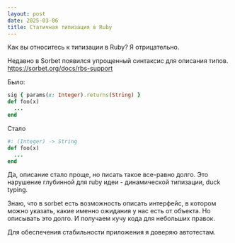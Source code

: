 ```yaml
---
layout: post
date: 2025-03-06
title: Статичная типизация в Ruby
---
```

Как вы относитесь к типизации в Ruby? Я отрицательно.

Недавно в Sorbet появился упрощенный синтаксис для описания типов. https://sorbet.org/docs/rbs-support
  
Было:
```ruby
sig { params(x: Integer).returns(String) }
def foo(x)
  ...
end
```

Стало
```ruby
#: (Integer) -> String
def foo(x)
  ...
end
```

Да, описание стало проще, но писать такое все-равно долго. Это нарушение глубинной для ruby идеи - динамической типизации, duck typing.

Знаю, что в sorbet есть возможность описать интерфейс, в котором можно указать, какие именно ожидания у нас есть от объекта. Но описывать это долго. И получаем кучу кода для небольших правок. 

Для обеспечения стабильности приложения я доверяю автотестам.